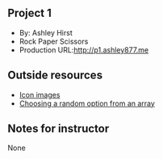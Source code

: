 ## Project 1
+ By: Ashley Hirst
+ Rock Paper Scissors
+ Production URL:<http://p1.ashley877.me>

## Outside resources
+ [Icon images](https://www.vecteezy.com/vector-art/691500-rock-paper-scissors-vector-icons)
+ [Choosing a random option from an array](https://www.minddevelopmentanddesign.com/blog/random-array-picker-with-vue-for-beginners/)

## Notes for instructor
<p>None</p>
